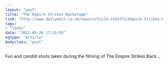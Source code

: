 ```yaml
---
layout: "post"
title: "The Empire Strikes Backstage"
link: "http://www.dailymail.co.uk/news/article-2143371/Empire-Strikes-Backstage-Intimate-pictures-cast-crew-filming-1980-Star-Wars-movie.html"
tags: 
- "links"
date: "2012-05-20 17:29:03"
ogtype: "article"
bodyclass: "post"
---
```


Fun and candid shots taken during the filming of The Empire Strikes Back…